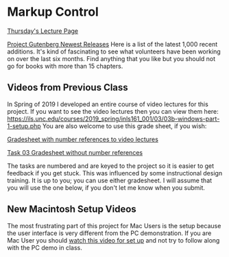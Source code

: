 # Markup Control

[Thursday's Lecture Page](https://ils.unc.edu/courses/2020_fall/inls161_001/08a.01.preps.html)

[Project Gutenberg Newest Releases](http://www.gutenberg.org/ebooks/search/?sort_order=release_date) Here is a list of the latest 1,000 recent additions. It's kind of fascinating to see what volunteers have been working on over the last six months. Find anything that you like but you should not go for books with more than 15 chapters.

## Videos from Previous Class
In Spring of 2019 I developed an entire course of video lectures for this project. If you want to see the video lectures then you can view them here: <https://ils.unc.edu/courses/2019_spring/inls161_001/03/03b-windows-part-1-setup.php> You are also welcome to use this grade sheet, if you wish:

[Gradesheet with number references to video lectures](https://opal.ils.unc.edu/~lblakej/misc/number-key-gradesheet-task-03.xlsx)

[Task 03 Gradesheet without number references](https://sakai.unc.edu/access/content/attachment/8f9c1dbd-3e27-400a-bdae-29608fa12361/Assignments/d332c637-3a48-4e5c-b39b-ae65fa59f48e/task03grades.xlsx)

The tasks are numbered and are keyed to the project so it is easier to get feedback if you get stuck. This was influenced by some instructional design training. It is up to you; you can use either gradesheet. I will assume that you will use the one below, if you don't let me know when you submit.

## New Macintosh Setup Videos
The most frustrating part of this project for Mac Users is the setup because the user interface is very different from the PC demonstration. If you are Mac User you should [watch this video for set up](https://opal.ils.unc.edu/~lblakej/task03-mac-video/macsetup.mp4) and not try to follow along with the PC demo in class.
